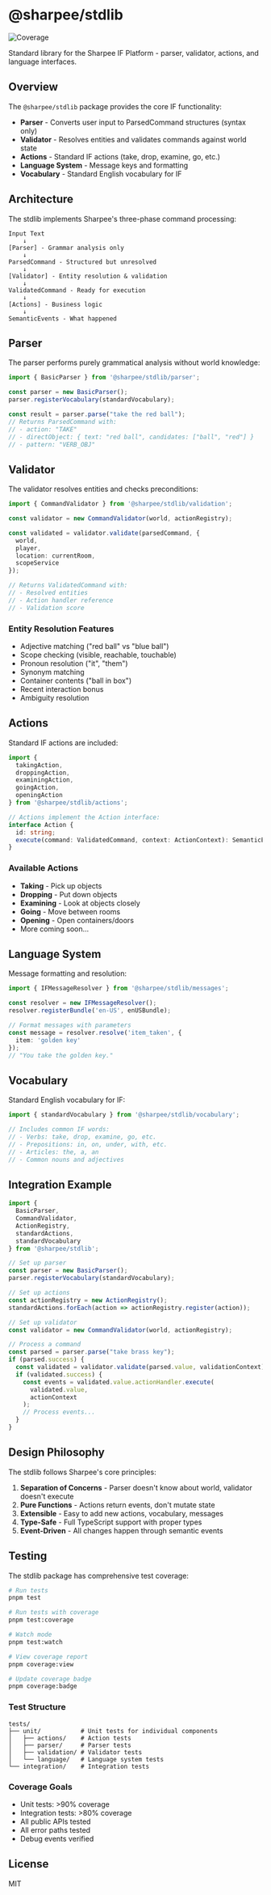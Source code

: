 # @sharpee/stdlib

![Coverage](https://img.shields.io/badge/coverage-0%25-red)

Standard library for the Sharpee IF Platform - parser, validator, actions, and language interfaces.

## Overview

The `@sharpee/stdlib` package provides the core IF functionality:
- **Parser** - Converts user input to ParsedCommand structures (syntax only)
- **Validator** - Resolves entities and validates commands against world state
- **Actions** - Standard IF actions (take, drop, examine, go, etc.)
- **Language System** - Message keys and formatting
- **Vocabulary** - Standard English vocabulary for IF

## Architecture

The stdlib implements Sharpee's three-phase command processing:

```
Input Text
    ↓
[Parser] - Grammar analysis only
    ↓
ParsedCommand - Structured but unresolved
    ↓
[Validator] - Entity resolution & validation
    ↓
ValidatedCommand - Ready for execution
    ↓
[Actions] - Business logic
    ↓
SemanticEvents - What happened
```

## Parser

The parser performs purely grammatical analysis without world knowledge:

```typescript
import { BasicParser } from '@sharpee/stdlib/parser';

const parser = new BasicParser();
parser.registerVocabulary(standardVocabulary);

const result = parser.parse("take the red ball");
// Returns ParsedCommand with:
// - action: "TAKE"
// - directObject: { text: "red ball", candidates: ["ball", "red"] }
// - pattern: "VERB_OBJ"
```

## Validator

The validator resolves entities and checks preconditions:

```typescript
import { CommandValidator } from '@sharpee/stdlib/validation';

const validator = new CommandValidator(world, actionRegistry);

const validated = validator.validate(parsedCommand, {
  world,
  player,
  location: currentRoom,
  scopeService
});

// Returns ValidatedCommand with:
// - Resolved entities
// - Action handler reference
// - Validation score
```

### Entity Resolution Features

- Adjective matching ("red ball" vs "blue ball")
- Scope checking (visible, reachable, touchable)
- Pronoun resolution ("it", "them") 
- Synonym matching
- Container contents ("ball in box")
- Recent interaction bonus
- Ambiguity resolution

## Actions

Standard IF actions are included:

```typescript
import { 
  takingAction,
  droppingAction,
  examiningAction,
  goingAction,
  openingAction 
} from '@sharpee/stdlib/actions';

// Actions implement the Action interface:
interface Action {
  id: string;
  execute(command: ValidatedCommand, context: ActionContext): SemanticEvent[];
}
```

### Available Actions

- **Taking** - Pick up objects
- **Dropping** - Put down objects  
- **Examining** - Look at objects closely
- **Going** - Move between rooms
- **Opening** - Open containers/doors
- More coming soon...

## Language System

Message formatting and resolution:

```typescript
import { IFMessageResolver } from '@sharpee/stdlib/messages';

const resolver = new IFMessageResolver();
resolver.registerBundle('en-US', enUSBundle);

// Format messages with parameters
const message = resolver.resolve('item_taken', {
  item: 'golden key'
});
// "You take the golden key."
```

## Vocabulary

Standard English vocabulary for IF:

```typescript
import { standardVocabulary } from '@sharpee/stdlib/vocabulary';

// Includes common IF words:
// - Verbs: take, drop, examine, go, etc.
// - Prepositions: in, on, under, with, etc.
// - Articles: the, a, an
// - Common nouns and adjectives
```

## Integration Example

```typescript
import { 
  BasicParser,
  CommandValidator,
  ActionRegistry,
  standardActions,
  standardVocabulary 
} from '@sharpee/stdlib';

// Set up parser
const parser = new BasicParser();
parser.registerVocabulary(standardVocabulary);

// Set up actions
const actionRegistry = new ActionRegistry();
standardActions.forEach(action => actionRegistry.register(action));

// Set up validator
const validator = new CommandValidator(world, actionRegistry);

// Process a command
const parsed = parser.parse("take brass key");
if (parsed.success) {
  const validated = validator.validate(parsed.value, validationContext);
  if (validated.success) {
    const events = validated.value.actionHandler.execute(
      validated.value,
      actionContext
    );
    // Process events...
  }
}
```

## Design Philosophy

The stdlib follows Sharpee's core principles:

1. **Separation of Concerns** - Parser doesn't know about world, validator doesn't execute
2. **Pure Functions** - Actions return events, don't mutate state
3. **Extensible** - Easy to add new actions, vocabulary, messages
4. **Type-Safe** - Full TypeScript support with proper types
5. **Event-Driven** - All changes happen through semantic events

## Testing

The stdlib package has comprehensive test coverage:

```bash
# Run tests
pnpm test

# Run tests with coverage
pnpm test:coverage

# Watch mode
pnpm test:watch

# View coverage report
pnpm coverage:view

# Update coverage badge
pnpm coverage:badge
```

### Test Structure

```
tests/
├── unit/           # Unit tests for individual components
│   ├── actions/    # Action tests
│   ├── parser/     # Parser tests
│   ├── validation/ # Validator tests
│   └── language/   # Language system tests
└── integration/    # Integration tests
```

### Coverage Goals

- Unit tests: >90% coverage
- Integration tests: >80% coverage
- All public APIs tested
- All error paths tested
- Debug events verified

## License

MIT